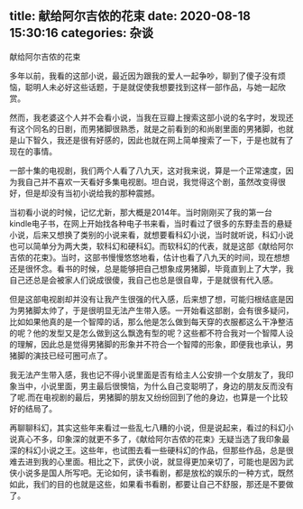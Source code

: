title: 献给阿尔吉侬的花束
date: 2020-08-18 15:30:16
categories: 杂谈
---


献给阿尔吉侬的花束

多年以前，我看的这部小说，最近因为跟我的爱人一起争吵，聊到了傻子没有烦恼，聪明人未必好这些话题，于是就促使我想要找到这样一部作品，与她一起欣赏。

然而，我老婆这个人并不会看小说，当我在豆瓣上搜索这部小说的名字时，发现还有这个同名的日剧，而男猪脚很熟悉，就是之前看到的和尚剧里面的男猪脚，也就是山下智久，我还是很有好感的，因此也就在网上简单搜索了一下，于是也就有了现在的事情。

一部十集的电视剧，我们两个人看了八九天，这对我来说，算是一个正常速度，因为我自己并不喜欢一天看好多集电视剧。坦白说，我觉得这个剧，虽然改变得很好，但是却没有当初小说给我的那种震撼。

当初看小说的时候，记忆尤新，那大概是2014年。当时刚刚买了我的第一台kindle电子书，在网上开始找各种电子书来看，当时看过了很多的东野圭吾的悬疑小说，后来又想换了类别的小说来看，就想要看科幻小说，当时就听说，科幻小说也可以简单分为两大类，软科幻和硬科幻。而软科幻的代表，就是这部《献给阿尔吉侬的花束》。当时，这部书慢慢悠悠地看，估计也看了八九天的时间，现在想想还是很怀念。看书的时候，总是能够把自己想象成男猪脚，毕竟直到上了大学，我自己还总是会被家人们说成很傻，我自己也总是很自卑，于是就很有代入感。

但是这部电视剧却并没有让我产生很强的代入感，后来想了想，可能归根结底是因为男猪脚太帅了，于是很明显无法产生带入感。一开始看这部剧，会有很多疑问，比如如果他真的是一个智障的话，那么他是怎么做到每天穿的衣服都这么干净整洁的呢？他的发型又是怎么做到这么飘逸有型的呢？这些都不符合我对一个智障人设的理解，因此总是觉得男猪脚的形象并不符合一个智障的形象，即便我也承认，男猪脚的演技已经可圈可点了。

我无法产生带入感，我也记不得小说里面是否有给主人公安排一个女朋友了，我印象当中，小说里面，男主最后很懊恼，为什么自己变聪明了，身边的朋友反而没有了呢.而在电视剧的最后，男猪脚的朋友又纷纷回到了他的身边，也算是一个比较好的结局了。

再聊聊科幻，其实这些年来看过一些乱七八糟的小说，但是说起来，看过的科幻小说真心不多，印象深的就更不多了，《献给阿尔吉侬的花束》无疑当选了我印象最深的科幻小说之王。这些年，也试图去看一些硬科幻的作品，但那些作品，总是很难去进到我的心里面。相比之下，武侠小说，就显得更加亲切了，可能也是因为武侠小说多是国人所写吧。无论如何，读书看剧，都是放松的娱乐的一种方式，既然如此，我们的目的也就是这些，如果看书看剧，都要让自己不舒服，那还是不要做了。